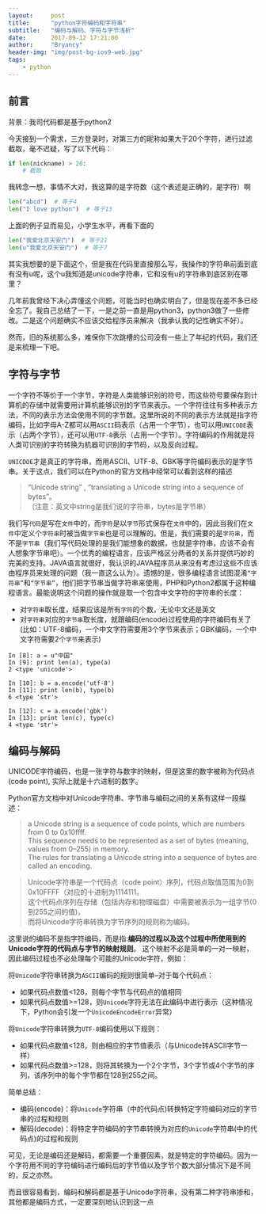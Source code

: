 ```yaml
---
layout:     post
title:      "python字符编码和字符串"
subtitle:   "编码与解码、字符与字节浅析"
date:       2017-09-12 17:21:00
author:     "Bryancy"
header-img: "img/post-bg-ios9-web.jpg"
tags:
    - python
---
```


## 前言

背景：我司代码都是基于python2

今天接到一个需求，三方登录时，对第三方的昵称如果大于20个字符，进行过滤截取，毫不迟疑，写了以下代码：
```python
if len(nickname) > 20:
    # 截取
```

我转念一想，事情不大对，我这算的是字符数（这个表述是正确的，是字符）啊
```python
len("abcd")  # 等于4
len("I love python")  # 等于13
```

上面的例子显而易见，小学生水平，再看下面的
```python
len("我爱北京天安门")  # 等于21
len(u"我爱北京天安门")  # 等于7
```

其实我想要的是下面这个，但是我在代码里直接那么写，我操作的字符串前面到底有没有u呢，这个u我知道是unicode字符串，它和没有u的字符串到底区别在哪里？

几年前我曾经下决心弄懂这个问题，可能当时也确实明白了，但是现在差不多已经全忘了。我自己总结了一下，一是之前一直是用python3，python3做了一些修改。二是这个问题确实不应该交给程序员来解决（我承认我的记性确实不好）。

然而，旧的系统那么多，难保你下次跳槽的公司没有一些上了年纪的代码，我们还是来梳理一下吧。


## 字符与字节

一个字符不等价于一个字节，字符是人类能够识别的符号，而这些符号要保存到计算机的存储中就需要用计算机能够识别的字节来表示。一个字符往往有多种表示方法，不同的表示方法会使用不同的字节数。这里所说的不同的表示方法就是指字符编码，比如字母A-Z都可以用`ASCII`码表示（占用一个字节），也可以用`UNICODE`表示（占两个字节），还可以用`UTF-8`表示（占用一个字节）。字符编码的作用就是将人类可识别的字符转换为机器可识别的字节码，以及反向过程。

`UNICDOE`才是真正的字符串，而用ASCII、UTF-8、GBK等字符编码表示的是字节串。关于这点，我们可以在Python的官方文档中经常可以看到这样的描述
> “Unicode string” , “translating a Unicode string into a sequence of bytes”。
> <br/>（注意：英文中string是我们说的字符串，bytes是字节串）

我们写`代码`是写在`文件`中的，而`字符`是以`字节`形式保存在`文件`中的，因此当我们在`文件`中定义个`字符串`时被当做`字节串`也是可以理解的。但是，我们需要的是`字符串`，而不是`字节串`（我们写代码处理的是我们能想象的数据，也就是字符串，应该不会有人想象字节串吧）。一个优秀的编程语言，应该严格区分两者的关系并提供巧妙的完美的支持。JAVA语言就很好，我认识的JAVA程序员从来没有考虑过这些不应该由程序员来处理的问题（我一直这么认为）。遗憾的是，很多编程语言试图混淆`“字符串”`和`“字节串”`，他们把字节串当做字符串来使用，PHP和Python2都属于这种编程语言。最能说明这个问题的操作就是取一个包含中文字符的字符串的长度：

- 对`字符串`取长度，结果应该是所有`字符`的个数，无论中文还是英文
- 对`字符串`对应的`字节串`取长度，就跟编码(encode)过程使用的字符编码有关了(比如：UTF-8编码，一个中文字符需要用3个字节来表示；GBK编码，一个中文字符需要2个`字节`来表示)

```ipython
In [8]: a = u"中国"
In [9]: print len(a), type(a)
2 <type 'unicode'>

In [10]: b = a.encode('utf-8')
In [11]: print len(b), type(b)
6 <type 'str'>

In [12]: c = a.encode('gbk')
In [13]: print len(c), type(c)
4 <type 'str'>
```

## 编码与解码

UNICODE字符编码，也是一张字符与数字的映射，但是这里的数字被称为代码点(code point), 实际上就是十六进制的数字。

Python官方文档中对Unicode字符串、字节串与编码之间的关系有这样一段描述：
> a Unicode string is a sequence of code points, which are numbers from 0 to 0x10ffff.<br/>
> This sequence needs to be represented as a set of bytes (meaning, values from 0–255) in memory.<br/>
> The rules for translating a Unicode string into a sequence of bytes are called an encoding.

> Unicode字符串是一个代码点（code point）序列，代码点取值范围为0到0x10FFFF（对应的十进制为1114111。<br/>
> 这个代码点序列在存储（包括内存和物理磁盘）中需要被表示为一组字节(0到255之间的值)，<br/>
> 而将Unicode字符串转换为字节序列的规则称为编码。

这里说的编码不是指字符编码，而是指:**编码的过程以及这个过程中所使用到的Unicode字符的代码点与字节的映射规则**。
这个映射不必是简单的一对一映射，因此编码过程也不必处理每个可能的Unicode字符，例如：

将`Unicode`字符串转换为`ASCII`编码的规则很简单–对于每个代码点：
- 如果代码点数值<128，则每个字节与代码点的值相同
- 如果代码点数值>=128，则`Unicode`字符无法在此编码中进行表示（这种情况下，Python会引发一个`UnicodeEncodeError`异常）

将`Unicode`字符串转换为`UTF-8`编码使用以下规则：
- 如果代码点数值<128，则由相应的字节值表示（与Unicode转ASCII字节一样）
- 如果代码点数值>=128，则将其转换为一个2个字节，3个字节或4个字节的序列，该序列中的每个字节都在128到255之间。

简单总结：
- 编码(encode)：将`Unicode`字符串（中的代码点)转换特定字符编码对应的字节串的过程和规则
- 解码(decode)：将特定字符编码的字节串转换为对应的`Unicode`字符串(中的代码点)的过程和规则

可见，无论是编码还是解码，都需要一个重要因素，就是特定的字符编码。因为一个字符用不同的字符编码进行编码后的字节值以及字节个数大部分情况下是不同的，反之亦然。

而且很容易看到，编码和解码都是基于Unicode字符串，没有第二种字符串掺和，其他都是编码方式，一定要深刻地认识到这一点

